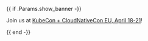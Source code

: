 {{ if .Params.show_banner -}}

<div class="o-banner">

Join us at [KubeCon + CloudNativeCon EU, April 18-21](/blog/2023/kubecon-eu/)!

</div>
{{ end -}}

